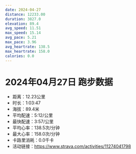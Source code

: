 ```yaml
---
date: 2024-04-27
distance: 12233.00
duration: 3827.0
elevation: 89.4
avg_speed: 11.51
max_speed: 15.14
avg_pace: 5.21
max_pace: 3.96
avg_heartrate: 138.5
max_heartrate: 158.0
calories: 0.0
---
```


# 2024年04月27日 跑步数据

- 距离：12.23公里
- 时长：1:03:47
- 海拔：89.4米
- 平均配速：5:12/公里
- 最快配速：3:57/公里
- 平均心率：138.5次/分钟
- 最大心率：158.0次/分钟
- 卡路里消耗：0.0千卡
- 活动链接：https://www.strava.com/activities/11274041798
